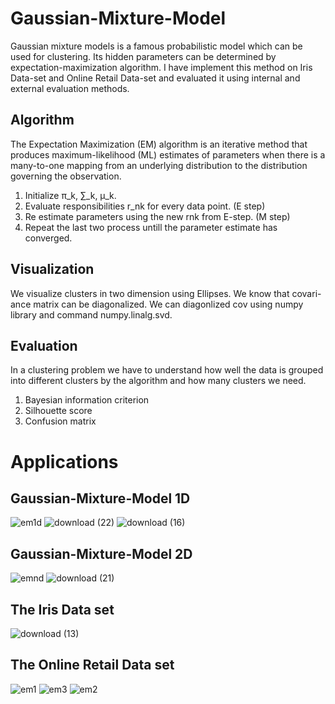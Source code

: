 # Gaussian-Mixture-Model
Gaussian mixture models is a famous probabilistic model which can be used for clustering. Its hidden parameters can be determined by expectation-maximization algorithm. I have implement this method on Iris Data-set and Online Retail Data-set and evaluated it using internal and external evaluation methods. 

## Algorithm 

The Expectation Maximization (EM) algorithm is an iterative method that produces maximum-likelihood (ML) estimates of parameters when there is a many-to-one mapping from an underlying distribution to the distribution governing the observation.

1. Initialize π_k, ∑_k, μ_k.
2. Evaluate responsibilities r_nk for every data point. (E step)
3. Re estimate parameters using the new rnk from E-step. (M step)
4. Repeat the last two process untill the parameter estimate has converged.

## Visualization

We visualize clusters in two dimension using Ellipses. We know that covari- ance matrix can be diagonalized. We can diagonlized cov using numpy library and command numpy.linalg.svd.

## Evaluation

In a clustering problem we have to understand how well the data is grouped into different clusters by the algorithm and how many clusters we need.

1. Bayesian information criterion
2. Silhouette score
3. Confusion matrix

# Applications

## Gaussian-Mixture-Model 1D

![em1d](https://user-images.githubusercontent.com/89476798/176494784-0e3f1c86-5358-4644-805b-4ca758c6c065.png)
![download (22)](https://user-images.githubusercontent.com/89476798/176498151-92d8d788-0974-4f31-8154-308b4d45f252.png)
![download (16)](https://user-images.githubusercontent.com/89476798/176494954-6074afbf-5ac6-44a6-bdfc-8990a41fb00f.png)


## Gaussian-Mixture-Model 2D

![emnd](https://user-images.githubusercontent.com/89476798/176494898-f506767d-6ab0-48da-bcdd-355410ae8900.png)
![download (21)](https://user-images.githubusercontent.com/89476798/176494999-01d8df1f-d459-4fc8-bf24-965abe970f07.png)

## The Iris Data set
![download (13)](https://user-images.githubusercontent.com/89476798/176498332-93518086-89ca-4d9f-9f7c-2db90a53067a.png)

## The Online Retail Data set
![em1](https://user-images.githubusercontent.com/89476798/176498354-e3ff4488-c442-4014-8928-7d2d0bdec5b0.png)
![em3](https://user-images.githubusercontent.com/89476798/176498377-a89b2a11-3e2c-4029-93d2-36a9480c0ac1.png)
![em2](https://user-images.githubusercontent.com/89476798/176498389-9d1c224c-ae12-4802-865b-74414736f4e2.png)

